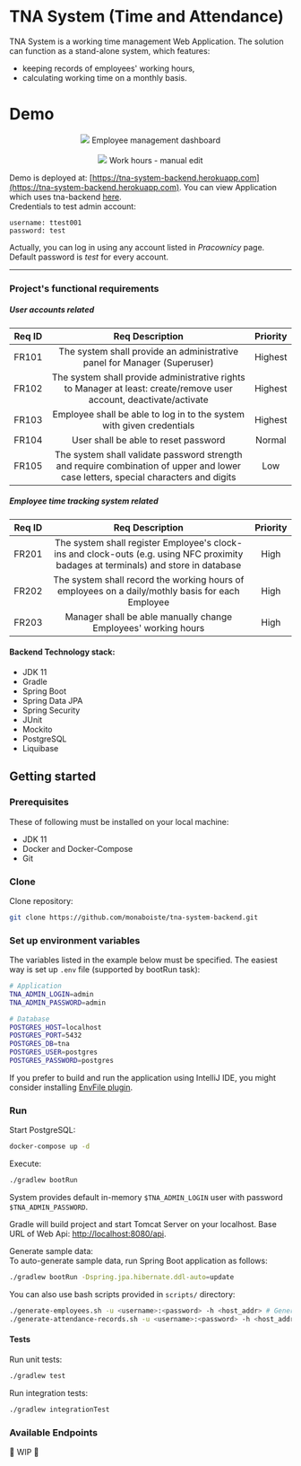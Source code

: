 # TNA System (Time and Attendance)
TNA System is a working time management Web Application. The solution can 
function as a stand-alone system, which features:
- keeping records of employees' working hours,
- calculating working time on a monthly basis.  

# Demo
<p align="center">
  <img src="https://i.ibb.co/gP1z341/demo-employee-dashboard.png">
    Employee management dashboard
    <br><br>
  <img src="https://i.ibb.co/pzX0h3R/demo-employee-edit.png">
    Work hours - manual edit
</p>

Demo is deployed at: [https://tna-system-backend.herokuapp.com](https://tna-system-backend.herokuapp.com). 
You can view Application which uses tna-backend [here](https://tna-system.herokuapp.com).  
Credentials to test admin account:
```
username: ttest001
password: test
```
Actually, you can log in using any account listed in _Pracownicy_ page. Default password is _test_ for every account. 
___
### Project's functional requirements
##### User accounts related
| Req ID| Req Description | Priority |
|:-----:|:---------------:|:--------:|
| FR101 | The system shall provide an administrative panel for Manager (Superuser) | Highest |
| FR102 | The system shall provide administrative rights to Manager at least: create/remove user account, deactivate/activate | Highest |
| FR103 | Employee shall be able to log in to the system with given credentials | Highest |
| FR104 | User shall be able to reset password | Normal |
| FR105 | The system shall validate password strength and require combination of upper and lower case letters, special characters and digits | Low |
##### Employee time tracking system related
| Req ID| Req Description | Priority |
|:-----:|:---------------:|:--------:|
| FR201 | The system shall register Employee's clock-ins and clock-outs (e.g. using NFC proximity badages at terminals) and store in database | High |
| FR202 | The system shall record the working hours of employees on a daily/mothly basis for each Employee | High |
| FR203 | Manager shall be able manually change Employees' working hours | High |

#### Backend Technology stack:
* JDK 11
* Gradle
* Spring Boot
* Spring Data JPA
* Spring Security
* JUnit
* Mockito
* PostgreSQL
* Liquibase

## Getting started
### Prerequisites
These of following must be installed on your local machine:  
 * JDK 11  
 * Docker and Docker-Compose  
 * Git  

### Clone
Clone repository:
```sh
git clone https://github.com/monaboiste/tna-system-backend.git
```  

### Set up environment variables
The variables listed in  the example below must be specified. 
The easiest way is set up ``.env`` file (supported by bootRun task): 
```sh
# Application
TNA_ADMIN_LOGIN=admin
TNA_ADMIN_PASSWORD=admin

# Database
POSTGRES_HOST=localhost
POSTGRES_PORT=5432
POSTGRES_DB=tna
POSTGRES_USER=postgres
POSTGRES_PASSWORD=postgres
```
If you prefer to build and run the application using IntelliJ IDE, 
you might consider installing [EnvFile plugin](https://plugins.jetbrains.com/plugin/7861-envfile).

### Run
Start PostgreSQL:
```sh
docker-compose up -d
```

Execute:  
```sh
./gradlew bootRun
```
System provides default in-memory ``$TNA_ADMIN_LOGIN`` user with password ``$TNA_ADMIN_PASSWORD``.

Gradle will build project and start Tomcat Server on your localhost. Base URL of Web Api: [http://localhost:8080/api](http://localhost:8080/api).

Generate sample data:  
To auto-generate sample data, run Spring Boot application as follows:
```sh
./gradlew bootRun -Dspring.jpa.hibernate.ddl-auto=update
```

You can also use bash scripts provided in ``scripts/`` directory:
```sh
./generate-employees.sh -u <username>:<password> -h <host_addr> # Generate some employee data
./generate-attendance-records.sh -u <username>:<password> -h <host_addr> # Generate attendance data
```

#### Tests
Run unit tests:
```sh
./gradlew test
```  
Run integration tests:
```sh
./gradlew integrationTest
```  
### Available Endpoints
🚧 WIP 🚧
